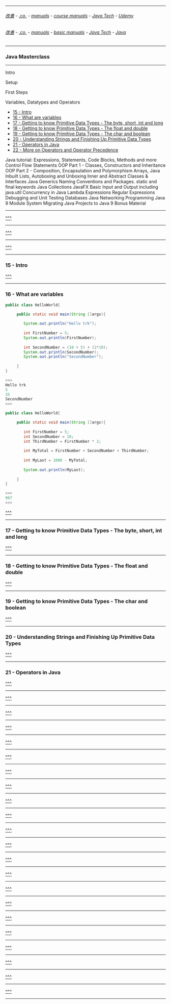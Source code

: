 
---

###### [改善](https://github.com/ttltrk/0C/blob/master/README.MD) - [.co.](https://github.com/ttltrk/PRG/blob/master/CODING.MD) - [manuals](https://github.com/ttltrk/PRG/blob/master/MAN.MD) - [course manuals](https://github.com/ttltrk/PRG/blob/master/COUR_MAN.MD) - [Java Tech](https://github.com/ttltrk/PRG/blob/master/JAVA/DOC/CM/JT.MD) - [Udemy](https://github.com/ttltrk/PRG/blob/master/JAVA/DOC/CM/UDEMY.MD)

###### [改善](https://github.com/ttltrk/0C/blob/master/README.MD) - [.co.](https://github.com/ttltrk/PRG/blob/master/CODING.MD) - [manuals](https://github.com/ttltrk/PRG/blob/master/MAN.MD) - [basic manuals](https://github.com/ttltrk/PRG/blob/master/MANUALS.MD) - [Java Tech](https://github.com/ttltrk/PRG/blob/master/JAVA/DOC/JT/JT.MD) - [Java](https://github.com/ttltrk/PRG/blob/master/JAVA/DOC/OJM/OJM.MD)

---

<h3 id='^'>Java Masterclass</h3>

---

Intro</a>            

Setup</a>

First Steps</a>

Variables, Datatypes and Operators
  * <a href='#15'>15 - Intro</a>
  * <a href='#16'>16 - What are variables</a>
  * <a href='#17'>17 - Getting to know Primitive Data Types - The byte, short, int and long</a>
  * <a href='#18'>18 - Getting to know Primitive Data Types - The float and double</a>
  * <a href='#19'>19 - Getting to know Primitive Data Types - The char and boolean</a>
  * <a href='#20'>20 - Understanding Strings and Finishing Up Primitive Data Types</a>
  * <a href='#21'>21 - Operators in Java</a>
  * <a href='#22'>22 - More on Operators and Operator Precedence</a>

Java tutorial: Expressions, Statements, Code Blocks, Methods and more</a>
Control Flow Statements</a>
OOP Part 1 - Classes, Constructors and Inheritance</a>
OOP Part 2 - Composition, Encapsulation and Polymorphism</a>
Arrays, Java Inbuilt Lists, Autoboxing and Unboxing</a>
Inner and Abstract Classes & Interfaces</a>
Java Generics</a>
Naming Conventions and Packages. static and final keywords</a>
Java Collections</a>
JavaFX</a>
Basic Input and Output including java.util</a>
Concurrency in Java</a>
Lambda Expressions</a>
Regular Expressions</a>
Debugging and Unit Testing</a>
Databases</a>
Java Networking Programming</a>
Java 9 Module System</a>
Migrating Java Projects to Java 9</a>
Bonus Material</a>

---

<a href='#^'>^^^</a>

---

<a href='#^'>^^^</a>

---

<a href='#^'>^^^</a>

---

<h3 id='15'>15 - Intro</h3>
  
<a href='#^'>^^^</a>

---

<h3 id='16'>16 - What are variables</h3>

```java
public class HelloWorld{

     public static void main(String []args){
         
        System.out.println("Hello trk");
        
        int FirstNumber = 5;
        System.out.println(FirstNumber);
        
        int SecondNumber = (10 + 5) + (2*10);
        System.out.println(SecondNumber);
        System.out.println("SecondNumber");
        
     }
}

>>>
Hello trk
5
35
SecondNumber
>>>
```

```java
public class HelloWorld{

     public static void main(String []args){
         
        int FirstNumber = 5;
        int SecondNumber = 18;
        int ThirdNumber = FirstNumber * 2;
        
        int MyTotal = FirstNumber + SecondNumber + ThirdNumber;
        
        int MyLast = 1000 - MyTotal;
        
        System.out.println(MyLast);
        
     }
}

>>>
967
>>>
```
<a href='#^'>^^^</a>

---

<h3 id='17'>17 - Getting to know Primitive Data Types - The byte, short, int and long</h3>

<a href='#^'>^^^</a>

---

<h3 id='18'>18 - Getting to know Primitive Data Types - The float and double</h3>

<a href='#^'>^^^</a>

---

<h3 id='19'>19 - Getting to know Primitive Data Types - The char and boolean</h3>

<a href='#^'>^^^</a>

---

<h3 id='20'>20 - Understanding Strings and Finishing Up Primitive Data Types</h3>

<a href='#^'>^^^</a>

---

<h3 id='21'>21 - Operators in Java</h3>

<a href='#^'>^^^</a>

---

<a href='#^'>^^^</a>

---

<a href='#^'>^^^</a>

---

<a href='#^'>^^^</a>

---

<a href='#^'>^^^</a>

---

<a href='#^'>^^^</a>

---

<a href='#^'>^^^</a>

---

<a href='#^'>^^^</a>

---

<a href='#^'>^^^</a>

---

<a href='#^'>^^^</a>

---

<a href='#^'>^^^</a>

---

<a href='#^'>^^^</a>

---

<a href='#^'>^^^</a>

---

<a href='#^'>^^^</a>

---

<a href='#^'>^^^</a>

---

<a href='#^'>^^^</a>

---

<a href='#^'>^^^</a>

---

<a href='#^'>^^^</a>

---

<a href='#^'>^^^</a>

---

<a href='#^'>^^^</a>

---

<a href='#^'>^^^</a>

---

<a href='#^'>^^^</a>

---











